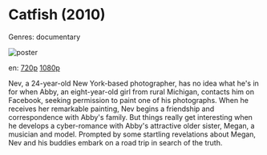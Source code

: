 # Catfish (2010)

Genres: documentary

![poster](http://image.tmdb.org/t/p/w500/9dtNrH00ac1MvPnGucIjOx35OgT.jpg)

en:
  [720p](magnet:?xt=urn:btih:A67ABD8ACEBD2B971D209755FD06485FEE46446C&tr=udp://glotorrents.pw:6969/announce&tr=udp://tracker.opentrackr.org:1337/announce&tr=udp://torrent.gresille.org:80/announce&tr=udp://tracker.openbittorrent.com:80&tr=udp://tracker.coppersurfer.tk:6969&tr=udp://tracker.leechers-paradise.org:6969&tr=udp://p4p.arenabg.ch:1337&tr=udp://tracker.internetwarriors.net:1337)
  [1080p](magnet:?xt=urn:btih:6EF896B725C1EBC1014961E1AFA1019F724367FA&tr=udp://glotorrents.pw:6969/announce&tr=udp://tracker.opentrackr.org:1337/announce&tr=udp://torrent.gresille.org:80/announce&tr=udp://tracker.openbittorrent.com:80&tr=udp://tracker.coppersurfer.tk:6969&tr=udp://tracker.leechers-paradise.org:6969&tr=udp://p4p.arenabg.ch:1337&tr=udp://tracker.internetwarriors.net:1337)
  


Nev, a 24-year-old New York-based photographer, has no idea what he's in for when Abby, an eight-year-old girl from rural Michigan, contacts him on Facebook, seeking permission to paint one of his photographs. When he receives her remarkable painting, Nev begins a friendship and correspondence with Abby's family. But things really get interesting when he develops a cyber-romance with Abby's attractive older sister, Megan, a musician and model. Prompted by some startling revelations about Megan, Nev and his buddies embark on a road trip in search of the truth.
